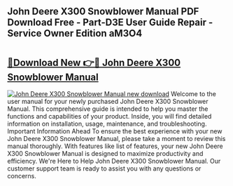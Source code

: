 ## John Deere X300 Snowblower Manual PDF Download Free - Part-D3E User Guide Repair - Service Owner Edition aM3O4

# <h2><a href="http://bc93148.oget.top/?id=John+Deere+X300+Snowblower+Manual">🔗Download New 👉🔴 John Deere X300 Snowblower Manual</a></h2>

[![John Deere X300 Snowblower Manual new download](https://i.imgur.com/5g1atiW.png)](http://bc93148.oget.top/?id=John+Deere+X300+Snowblower+Manual)
Welcome to the user manual for your newly purchased John Deere X300 Snowblower Manual. This comprehensive guide is intended to help you master the functions and capabilities of your product. Inside, you will find detailed information on installation, usage, maintenance, and troubleshooting. Important Information Ahead To ensure the best experience with your new John Deere X300 Snowblower Manual, please take a moment to review this manual thoroughly. With features like list of features, your new John Deere X300 Snowblower Manual is designed to maximize productivity and efficiency. We're Here to Help John Deere X300 Snowblower Manual. Our customer support team is ready to assist you with any questions or concerns.
